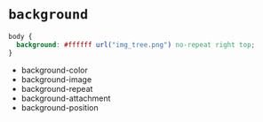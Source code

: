 # `background`

```css
body {
  background: #ffffff url("img_tree.png") no-repeat right top;
}
```

- background-color
- background-image
- background-repeat
- background-attachment
- background-position
